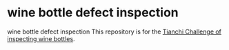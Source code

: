 # wine bottle defect inspection
 wine bottle defect inspection
 This repository is for the [Tianchi Challenge of inspecting wine bottles](https://tianchi.aliyun.com/competition/entrance/231763/information).
